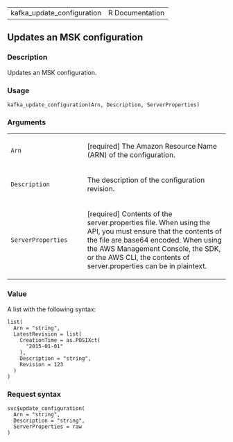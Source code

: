 <table style="width: 100%;">
<tbody>
<tr class="odd">
<td>kafka_update_configuration</td>
<td style="text-align: right;">R Documentation</td>
</tr>
</tbody>
</table>

## Updates an MSK configuration

### Description

Updates an MSK configuration.

### Usage

    kafka_update_configuration(Arn, Description, ServerProperties)

### Arguments

<table>
<colgroup>
<col style="width: 35%" />
<col style="width: 65%" />
</colgroup>
<tbody>
<tr class="odd">
<td><code id="kafka_update_configuration_:_Arn">Arn</code></td>
<td><p>[required] The Amazon Resource Name (ARN) of the
configuration.</p></td>
</tr>
<tr class="even">
<td><code
id="kafka_update_configuration_:_Description">Description</code></td>
<td><p>The description of the configuration revision.</p></td>
</tr>
<tr class="odd">
<td><code
id="kafka_update_configuration_:_ServerProperties">ServerProperties</code></td>
<td><p>[required] Contents of the server.properties file. When using the
API, you must ensure that the contents of the file are base64 encoded.
When using the AWS Management Console, the SDK, or the AWS CLI, the
contents of server.properties can be in plaintext.</p></td>
</tr>
</tbody>
</table>

### Value

A list with the following syntax:

    list(
      Arn = "string",
      LatestRevision = list(
        CreationTime = as.POSIXct(
          "2015-01-01"
        ),
        Description = "string",
        Revision = 123
      )
    )

### Request syntax

    svc$update_configuration(
      Arn = "string",
      Description = "string",
      ServerProperties = raw
    )
